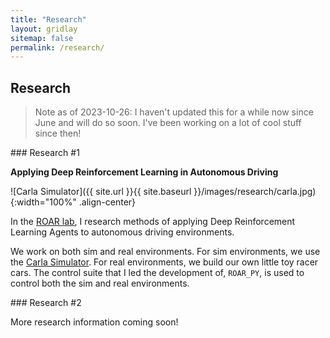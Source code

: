 ```yaml
---
title: "Research"
layout: gridlay
sitemap: false
permalink: /research/
---
```


<style>
img{
  border-radius: 10px;
}
.col-md-3 {
  margin-top:10px;
  margin-bottom:10px;
  padding:0px;
  display:block;
  overflow:hidden;
  text-align:center;
  display: table-cell;
  background: white;
  border-radius: 20px;
  height: auto;
}
iframe {
  margin:0;
  padding:0;
  width: 175px;
  display: inline;
  vertical-align: middle;
}
</style>

## Research

> Note as of 2023-10-26: I haven't updated this for a while now since June and will do so soon. I've been working on a lot of cool stuff since then!

<div class="jumbotron">
### Research #1 

**Applying Deep Reinforcement Learning in Autonomous Driving**

![Carla Simulator]({{ site.url }}{{ site.baseurl }}/images/research/carla.jpg){:width="100%" .align-center}

In the [ROAR lab](https://roar.berkeley.edu/), I research methods of applying Deep Reinforcement Learning Agents to autonomous driving environments.

We work on both sim and real environments. For sim environments, we use the [Carla Simulator](https://carla.org/). For real environments, we build our own little toy racer cars. The control suite that I led the development of, `ROAR_PY`, is used to control both the sim and real environments.
</div>

<div class="jumbotron">
### Research #2

More research information coming soon!

</div>
